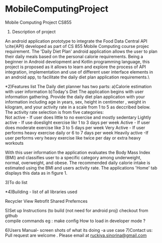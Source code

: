 # MobileComputingProject
Mobile Computing Project CS855

1) Description of project 

An android application prototype to integrate the  Food Data Central API \cite{API} developed as part of CS 855 Mobile Computing course projec requirement. 
The 'Daily Diet Plan' android application allows the user to plan their daily meals based on the personal calorie requirements. 
Being a beginner in Android development and Kotlin programming language, this project is proposed as it allows to learn and explore the process of API integration, implementation and use of different user interface elements in an android app, to facilitate the daily diet plan application requirements.\\


*2)Features list 
 The Daily diet planner has two parts:
   a)Calorie estimation with user information
   b)Today's Diet 
The application begins with user information gathering.
Provide the daily diet plan application with your information including age in years, sex, height in centimeter , weight in kilogram, and your activity rate in a scale from 1 to 5 as deccribed below. 
The activity rate selection is from five categories:  
Not active - If user does little to no exercise and mostly sedentary
Lightly active - If use doeslight exercise likr 1 to 3 days per week
Active - If user does moderate exercise like 3 to 5 days per week
Very Active - If user performs heavy exercise daily or 6 to 7 days per week
Heavily active -If user performs very heavy exercise like twice per day or extra heavy workouts

With this user information the application evaluates the Body Mass Index (BMI) and classifies user to a specific category among underweight, normal, overweight, and obese. 
The recommended daily calorie intake is estimated using the BMI and users activity rate.
The applications 'Home' tab displays this data as in figure 1. 
  
3)To do list 

*4)Building  - list of all libraries used 

Recycler View
Retrofit
Shared Prefernces

5)Set up Instructions (to build (not need for android proj)
  checkout from github  
  compile commands  eg : make config
How to load in developer mode ?

6)Users Manual- screen shots of what its doing 
   -a use case 
7)Contact us:
Pull request are welcome . Please email at ruckiya.sinorina@gmail.com

